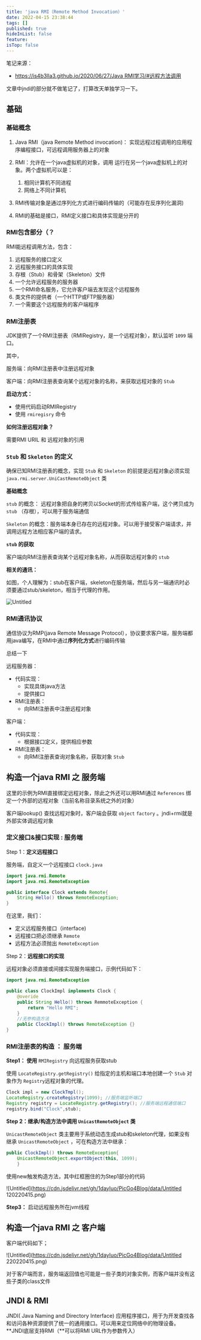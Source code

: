 ```yaml
---
title: 'java RMI（Remote Method Invocation）'
date: 2022-04-15 23:38:44
tags: []
published: true
hideInList: false
feature: 
isTop: false
---
```



笔记来源：

- [https://is4b3lla3.github.io/2020/06/27/Java RMI学习/#远程方法调用](https://is4b3lla3.github.io/2020/06/27/Java%20RMI%E5%AD%A6%E4%B9%A0/#%E8%BF%9C%E7%A8%8B%E6%96%B9%E6%B3%95%E8%B0%83%E7%94%A8)

文章中jndi的部分就不做笔记了，打算改天单独学习一下。

## 基础

### 基础概念

1. Java RMI（java Remote Method invocation)： 实现远程过程调用的应用程序编程接口，可远程调用服务器上的对象
2. RMI：允许在一个java虚拟机的对象，调用 运行在另一个java虚拟机上的对象。两个虚拟机可以是：
    1. 相同计算机不同进程
    2. 网络上不同计算机
    
3. RMI传输对象是通过序列化方式进行编码传输的（可能存在反序列化漏洞)
4. RMI的基础是接口，RMI定义接口和具体实现是分开的

### RMI包含部分（？

RMI能远程调用方法，包含：

1. 远程服务的接口定义
2. 远程服务接口的具体实现
3. 存根（Stub）和骨架（Skeleton）文件
4. 一个允许远程服务的服务器
5. 一个RMI命名服务，它允许客户端去发现这个远程服务
6. 类文件的提供者（一个HTTP或FTP服务器）
7. 一个需要这个远程服务的客户端程序

### RMI注册表

JDK提供了一个RMI注册表（RMIRegistry，是一个远程对象），默认监听 `1099` 端口。

其中，

服务端：向RMI注册表中注册远程对象

客户端：向RMI注册表查询某个远程对象的名称，来获取远程对象的 `Stub`

**启动方式：**

- 使用代码启动RMIRegistry
- 使用 `rmiregisry` 命令

**如何注册远程对象？**

需要RMI URIL 和 远程对象的引用

### `Stub` 和 `Skeleton` 的定义

确保已知RMI注册表的概念，实现 `Stub` 和 `Skeleton` 的前提是远程对象必须实现 `java.rmi.server.UniCastRemoteObject` 类

**基础概念**

`stub` 的概念： 远程对象把自身的拷贝以Socket的形式传给客户端，这个拷贝成为 `stub` （存根），可以用于服务端通信

`Skeleton` 的概念：服务端本身已存在的远程对象。可以用于接受客户端请求，并调用远程方法相应客户端的请求。

 **`stub` 的获取**

客户端向RMI注册表查询某个远程对象名称，从而获取远程对象的 `stub` 

**相关的通讯：**

如图，个人理解为：stub在客户端，skeleton在服务端，然后与另一端通讯时必须要通过stub/skeleton，相当于代理的作用。

![Untitled](https://cdn.jsdelivr.net/gh/1dayluo/PicGo4Blog/data/Untitled20220415.png)

### RMI通讯协议

通信协议为RMP(java Remote Message Protocol），协议要求客户端，服务端都用java编写，在RMI中通过**序列化方式**进行编码传输

总结一下 

远程服务器：

- 代码实现：
    - 实现具体java方法
    - 提供接口
- RMI注册表：
    - 向RMI注册表中注册远程对象

客户端：

- 代码实现：
    - 根据接口定义，提供相应参数
- RMI注册表：
    - 向RMI注册表查询对象名称，获取对象 `Stub`

## 构造一个java RMI 之 服务端

这里的示例为RMI直接绑定远程对象，除此之外还可以用RMI通过 `References` 绑定一个外部的远程对象（当前名称目录系统之外的对象）

客户端lookup() 查找远程对象时，客户端会获取 `object` `factory` 。jndi+rmi就是外部实体调远程对象

### 定义接口&接口实现 : 服务端

Step 1：**定义远程接口**

服务端，自定义一个远程接口 `clock.java`

```java
import java.rmi.Remote
import java.rmi.RemoteException

public interface Clock extends Remote{
	String Hello() throws RemoteException;
}
```

在这里，我们：

- 定义远程服务接口（interface)
- 远程接口把必须继承 `Remote`
- 远程方法必须抛出  `RemoteException`

Step 2：**远程接口的实现**

远程对象必须直接或间接实现服务端接口，示例代码如下：

```java
import java.rmi.RemoteException

public class ClockImpl implements Clock {
	@overide
	public String Hello() throws RemmoteException {
		return "Hello RMI";
	}
	//无参构造方法
	public ClockImpl() throws RemoteException {}
}
```

### RMI注册表的构造 ： 服务端

**Step1： 使用** `RMIRegistry` 向远程服务获取stub

 

使用 `LocateRegistry.getRegistry()` 给指定的主机和端口本地创建一个 `Stub` 对象作为 `Registry`远程对象的代理。

```java
Clock impl = new ClockTmpl();
LocateRegistry.createRegistry(1099); //服务端监听端口
Registry registry = LocateRegistry.getRegistry(); //服务端远程通信端口
registry.bind("Clock",stub);

```

**Step 2：继承/构造方法中调用 `UnicastRemoteObject` 类**

`UnicastRemoteObject` 类主要用于系统动态生成stub和skeleton代理，如果没有继承 `UnicastRemoteObject` ，可在构造方法中继承：

 

```java
public ClockImpl() throws RemoteException{
    UnicastRemoteObject.exportObject(this, 1099);
    }
```

使用new触发构造方法，其中红框圈住的为Step1部分的代码

![Untitled](https://cdn.jsdelivr.net/gh/1dayluo/PicGo4Blog/data/Untitled 120220415.png)

**Step3：** 启动远程服务所在jvm线程

## 构造一个java RMI 之 客户端

客户端代码如下；

![Untitled](https://cdn.jsdelivr.net/gh/1dayluo/PicGo4Blog/data/Untitled 220220415.png)

对于客户端而言，服务端返回值也可能是一些子类的对象实例，而客户端并没有这些子类的class文件

## JNDI & RMI

JNDI( Java Naming and Directory Interface) 应用程序接口，用于为开发查找各和访问各种资源提供了统一的通用接口。可以用来定位网络中的物理设备。**JNDI底层支持RMI（**可以将RMI URL作为参数传入）